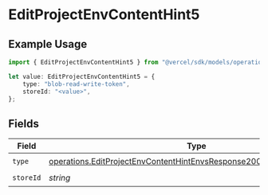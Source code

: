 # EditProjectEnvContentHint5

## Example Usage

```typescript
import { EditProjectEnvContentHint5 } from "@vercel/sdk/models/operations";

let value: EditProjectEnvContentHint5 = {
    type: "blob-read-write-token",
    storeId: "<value>",
};
```

## Fields

| Field                                                                                                                                                            | Type                                                                                                                                                             | Required                                                                                                                                                         | Description                                                                                                                                                      |
| ---------------------------------------------------------------------------------------------------------------------------------------------------------------- | ---------------------------------------------------------------------------------------------------------------------------------------------------------------- | ---------------------------------------------------------------------------------------------------------------------------------------------------------------- | ---------------------------------------------------------------------------------------------------------------------------------------------------------------- |
| `type`                                                                                                                                                           | [operations.EditProjectEnvContentHintEnvsResponse200ApplicationJSONType](../../models/operations/editprojectenvcontenthintenvsresponse200applicationjsontype.md) | :heavy_check_mark:                                                                                                                                               | N/A                                                                                                                                                              |
| `storeId`                                                                                                                                                        | *string*                                                                                                                                                         | :heavy_check_mark:                                                                                                                                               | N/A                                                                                                                                                              |
